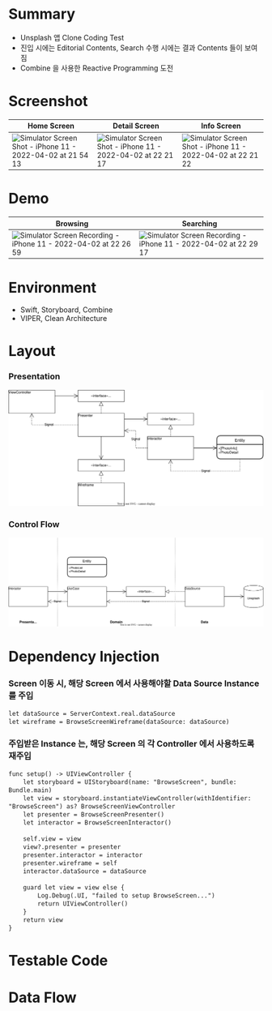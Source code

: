 # Summary
- Unsplash 앱 Clone Coding Test
- 진입 시에는 Editorial Contents, Search 수행 시에는 결과 Contents 들이 보여짐
- Combine 을 사용한 Reactive Programming 도전


# Screenshot
|Home Screen|Detail Screen|Info Screen|
|---|---|---|
|![Simulator Screen Shot - iPhone 11 - 2022-04-02 at 21 54 13](https://user-images.githubusercontent.com/30424849/161385197-48752c27-4182-44e9-a71f-b92000ff1190.png)|![Simulator Screen Shot - iPhone 11 - 2022-04-02 at 22 21 17](https://user-images.githubusercontent.com/30424849/161385235-37f7f7c0-f084-416a-838d-74e1cab6b569.png)|![Simulator Screen Shot - iPhone 11 - 2022-04-02 at 22 21 22](https://user-images.githubusercontent.com/30424849/161385242-0062e3cd-30fa-4527-bf60-c5360f369c65.png)|


# Demo
|Browsing|Searching|
|---|---|
|![Simulator Screen Recording - iPhone 11 - 2022-04-02 at 22 26 59](https://user-images.githubusercontent.com/30424849/161385476-2437d274-c2cf-4837-9015-fb13a4bfa176.gif)|![Simulator Screen Recording - iPhone 11 - 2022-04-02 at 22 29 17](https://user-images.githubusercontent.com/30424849/161385540-a60e8994-e0b3-4b36-96e8-2f02810ec379.gif)|


# Environment
- Swift, Storyboard, Combine
- VIPER, Clean Architecture


# Layout

### Presentation
<img src="https://github.com/taitty/SwiftPractice/blob/master/myPhotoBrowser/Note/Presentation.svg">

### Control Flow
<img src="https://github.com/taitty/SwiftPractice/blob/master/myPhotoBrowser/Note/Layout.svg">


# Dependency Injection
### Screen 이동 시, 해당 Screen 에서 사용해야할 Data Source Instance 를 주입
    let dataSource = ServerContext.real.dataSource
    let wireframe = BrowseScreenWireframe(dataSource: dataSource)

### 주입받은 Instance 는, 해당 Screen 의 각 Controller 에서 사용하도록 재주입
    func setup() -> UIViewController {
        let storyboard = UIStoryboard(name: "BrowseScreen", bundle: Bundle.main)
        let view = storyboard.instantiateViewController(withIdentifier: "BrowseScreen") as? BrowseScreenViewController
        let presenter = BrowseScreenPresenter()
        let interactor = BrowseScreenInteractor()
        
        self.view = view
        view?.presenter = presenter
        presenter.interactor = interactor
        presenter.wireframe = self
        interactor.dataSource = dataSource
        
        guard let view = view else {
            Log.Debug(.UI, "failed to setup BrowseScreen...")
            return UIViewController()
        }
        return view
    }


# Testable Code



# Data Flow
